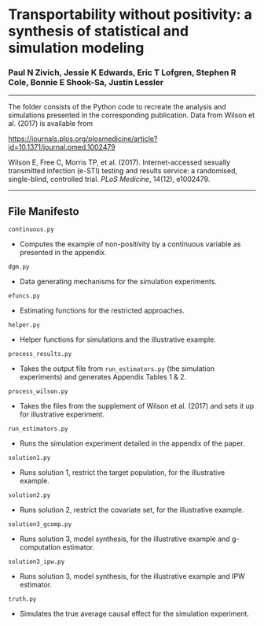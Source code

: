 # Transportability without positivity: a synthesis of statistical and simulation modeling

### Paul N Zivich, Jessie K Edwards, Eric T Lofgren, Stephen R Cole, Bonnie E Shook-Sa, Justin Lessler

-----------------------------------

The folder consists of the Python code to recreate the analysis and simulations presented in the corresponding
publication. Data from Wilson et al. (2017) is available from

https://journals.plos.org/plosmedicine/article?id=10.1371/journal.pmed.1002479

Wilson E, Free C, Morris TP, et al. (2017). Internet-accessed sexually transmitted infection (e-STI) testing and
results service: a randomised, single-blind, controlled trial. *PLoS Medicine*, 14(12), e1002479.

-----------------------------------

## File Manifesto

`continuous.py`
- Computes the example of non-positivity by a continuous variable as presented in the appendix.

`dgm.py`
- Data generating mechanisms for the simulation experiments.

`efuncs.py`
- Estimating functions for the restricted approaches.

`helper.py`
- Helper functions for simulations and the illustrative example.

`process_results.py`
- Takes the output file from `run_estimators.py` (the simulation experiments) and generates Appendix Tables 1 & 2.

`process_wilson.py`
- Takes the files from the supplement of Wilson et al. (2017) and sets it up for illustrative experiment.

`run_estimators.py`
- Runs the simulation experiment detailed in the appendix of the paper.

`solution1.py`
- Runs solution 1, restrict the target population, for the illustrative example.

`solution2.py`
- Runs solution 2, restrict the covariate set, for the illustrative example.

`solution3_gcomp.py`
- Runs solution 3, model synthesis, for the illustrative example and g-computation estimator.

`solution3_ipw.py`
- Runs solution 3, model synthesis, for the illustrative example and IPW estimator.

`truth.py`
- Simulates the true average causal effect for the simulation experiment.
